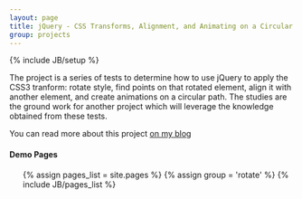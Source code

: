 ```yaml
---
layout: page
title: jQuery - CSS Transforms, Alignment, and Animating on a Circular Path
group: projects
---
```

{% include JB/setup %}

The project is a series of tests to determine how to use jQuery to apply the CSS3 tranform: rotate style,
find points on that rotated element, align it with another element, and create animations on a circular
path.  The studies are the ground work for another project which will leverage the knowledge obtained from
these tests.

You can read more about this project [on my blog](http://benknowscode.wordpress.com/category/projects/jquery-ui-widgets/)

#### Demo Pages  
  
<ul class="pages">
   {% assign pages_list = site.pages %}
   {% assign group = 'rotate' %}
   {% include JB/pages_list %}
</ul>